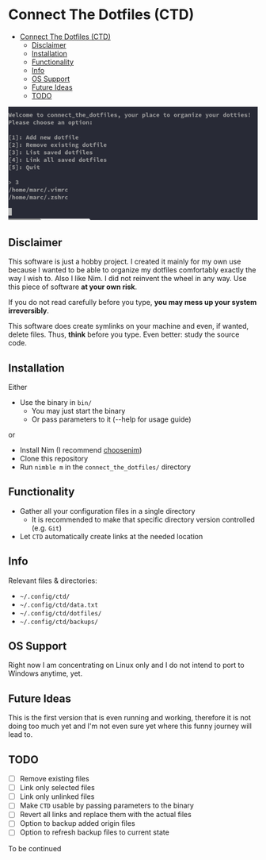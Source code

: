 # Connect The Dotfiles (CTD)

- [Connect The Dotfiles (CTD)](#connect-the-dotfiles--ctd-)
  * [Disclaimer](#disclaimer)
  * [Installation](#installation)
  * [Functionality](#functionality)
  * [Info](#info)
  * [OS Support](#os-support)
  * [Future Ideas](#future-ideas)
  * [TODO](#todo)

<div align="center">
<img src="https://github.com/Smarcy/connect_the_dotfiles/blob/master/assets/introMenu.png">
</div>

## Disclaimer

This software is just a hobby project. I created it mainly for my own use because
I wanted to be able to organize my dotfiles comfortably exactly the way I wish to. Also I like Nim.
I did not reinvent the wheel in any way.
Use this piece of software **at your own risk**.

If you do not read carefully before you type, **you may mess up your system irreversibly**.

This software does create symlinks on your machine and even, if wanted, delete files.
Thus, **think** before you type. Even better: study the source code.

## Installation

Either

* Use the binary in `bin/`
  * You may just start the binary
  * Or pass parameters to it (--help for usage guide)


or

* Install Nim (I recommend [choosenim](https://github.com/dom96/choosenim))
* Clone this repository
* Run `nimble m` in the `connect_the_dotfiles/` directory

## Functionality

- Gather all your configuration files in a single directory
  - It is recommended to make that specific directory version controlled (e.g. `Git`)
- Let `CTD` automatically create links at the needed location

## Info

Relevant files & directories:

* `~/.config/ctd/`
* `~/.config/ctd/data.txt`
* `~/.config/ctd/dotfiles/`
* `~/.config/ctd/backups/`


## OS Support

Right now I am concentrating on Linux only and I do not intend to
port to Windows anytime, yet.

## Future Ideas

This is the first version that is even running and working,
therefore it is not doing too much yet and I'm not even sure yet where this
funny journey will lead to.

## TODO

* [ ] Remove existing files
* [ ] Link only selected files
* [ ] Link only unlinked files
* [ ] Make `CTD` usable by passing parameters to the binary
* [ ] Revert all links and replace them with the actual files
* [ ] Option to backup added origin files
* [ ] Option to refresh backup files to current state

To be continued
